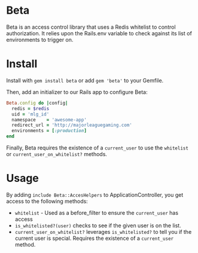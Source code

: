 # Beta

Beta is an access control library that uses a Redis whitelist to control authorization.
It relies upon the Rails.env variable to check against its list of environments to 
trigger on.

# Install

Install with `gem install beta` or add `gem 'beta'` to your Gemfile.

Then, add an initializer to our Rails app to configure Beta:

``` ruby
Beta.config do |config|
  redis = $redis
  uid = 'mlg_id'
  namespace    = 'awesome-app'
  redirect_url = 'http://majorleaguegaming.com'
  environments = [:production]
end
```

Finally, Beta requires the existence of a `current_user` to use the 
`whitelist` or `current_user_on_whitelist?` methods.

# Usage

By adding `include Beta::AccesHelpers` to ApplicationController, you get access to
the following methods:

* `whitelist` - Used as a before\_filter to ensure the `current_user` has access
* `is_whitelisted?(user)` checks to see if the given user is on the list.
* `current_user_on_whitelist?` leverages `is_whitelisted?` to tell you if the current user is special. Requires the existence of a `current_user` method.

